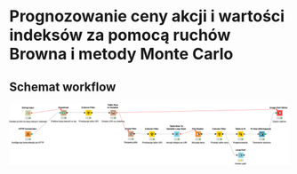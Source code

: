 # Prognozowanie ceny akcji i wartości indeksów za pomocą ruchów Browna i metody Monte Carlo
## Schemat workflow
![Schemat workflow](https://github.com/LuxF3rre/Data-Science-Monte-Carlo-GPW/blob/master/Schemat.svg)